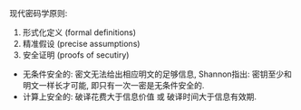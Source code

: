 现代密码学原则:

1. 形式化定义 (formal definitions)
2. 精准假设 (precise assumptions)
3. 安全证明 (proofs of secutiry)

- 无条件安全的: 密文无法给出相应明文的足够信息, Shannon指出: 密钥至少和明文一样长才可能, 即只有一次一密是无条件安全的.
- 计算上安全的: 破译花费大于信息价值 或 破译时间大于信息有效期.